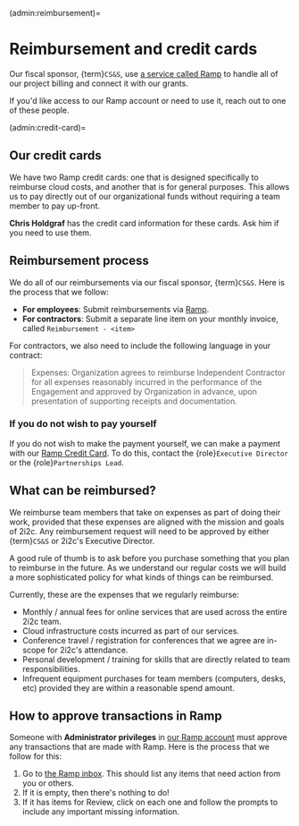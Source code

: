 (admin:reimbursement)=
# Reimbursement and credit cards

Our fiscal sponsor, {term}`CS&S`, use [a service called Ramp](https://ramp.com/) to handle all of our project billing and connect it with our grants.

If you'd like access to our Ramp account or need to use it, reach out to one of these people.

(admin:credit-card)=
## Our credit cards

We have two Ramp credit cards: one that is designed specifically to reimburse cloud costs, and another that is for general purposes.
This allows us to pay directly out of our organizational funds without requiring a team member to pay up-front.

**Chris Holdgraf** has the credit card information for these cards.
Ask him if you need to use them.

## Reimbursement process

We do all of our reimbursements via our fiscal sponsor, {term}`CS&S`.
Here is the process that we follow:

- **For employees**: Submit reimbursements via [Ramp](admin:reimbursement).
- **For contractors**: Submit a separate line item on your monthly invoice, called `Reimbursement - <item>`

For contractors, we also need to include the following language in your contract:

> Expenses: Organization agrees to reimburse Independent Contractor for all expenses reasonably incurred in the performance of the Engagement and approved by Organization in advance, upon presentation of supporting receipts and documentation.

### If you do not wish to pay yourself

If you do not wish to make the payment yourself, we can make a payment with our [Ramp Credit Card](admin:credit-card).
To do this, contact the {role}`Executive Director` or the {role}`Partnerships Lead`.

## What can be reimbursed?

We reimburse team members that take on expenses as part of doing their work, provided that these expenses are aligned with the mission and goals of 2i2c.
Any reimbursement request will need to be approved by either {term}`CS&S` or 2i2c's Executive Director.

A good rule of thumb is to ask before you purchase something that you plan to reimburse in the future.
As we understand our regular costs we will build a more sophisticated policy for what kinds of things can be reimbursed.

Currently, these are the expenses that we regularly reimburse:

- Monthly / annual fees for online services that are used across the entire 2i2c team.
- Cloud infrastructure costs incurred as part of our services.
- Conference travel / registration for conferences that we agree are in-scope for 2i2c's attendance.
- Personal development / training for skills that are directly related to team responsibilities.
- Infrequent equipment purchases for team members (computers, desks, etc) provided they are within a reasonable spend amount.

## How to approve transactions in Ramp

Someone with **Administrator privileges** in [our Ramp account](https://app.ramp.com/business-overview) must approve any transactions that are made with Ramp.
Here is the process that we follow for this:

1. Go to [the Ramp inbox](https://app.ramp.com/inbox). This should list any items that need action from you or others.
2. If it is empty, then there's nothing to do!
3. If it has items for Review, click on each one and follow the prompts to include any important missing information.
